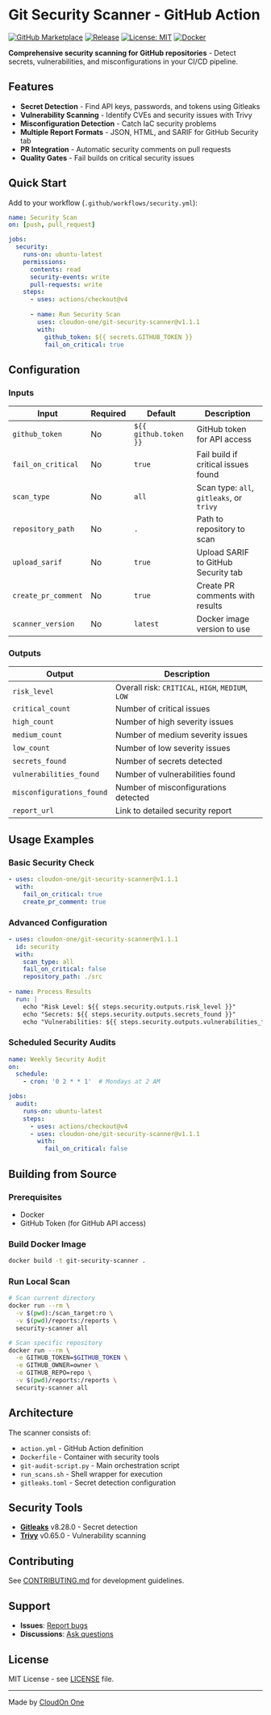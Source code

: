 # Git Security Scanner - GitHub Action

[![GitHub Marketplace](https://img.shields.io/badge/Marketplace-Git%20Security%20Scanner-blue?logo=github)](https://github.com/marketplace/actions/git-security-scanner)
[![Release](https://img.shields.io/badge/Release-v1.1.1-green)](https://github.com/cloudon-one/git-security-scanner/releases/tag/v1.0.0)
[![License: MIT](https://img.shields.io/badge/License-MIT-yellow.svg)](https://opensource.org/licenses/MIT)
[![Docker](https://img.shields.io/badge/Docker-ghcr.io-blue?logo=docker)](https://ghcr.io/cloudon-one/security-scanner)

**Comprehensive security scanning for GitHub repositories** - Detect secrets, vulnerabilities, and misconfigurations in your CI/CD pipeline.

## Features

- **Secret Detection** - Find API keys, passwords, and tokens using Gitleaks
- **Vulnerability Scanning** - Identify CVEs and security issues with Trivy
- **Misconfiguration Detection** - Catch IaC security problems
- **Multiple Report Formats** - JSON, HTML, and SARIF for GitHub Security tab
- **PR Integration** - Automatic security comments on pull requests
- **Quality Gates** - Fail builds on critical security issues

## Quick Start

Add to your workflow (`.github/workflows/security.yml`):

```yaml
name: Security Scan
on: [push, pull_request]

jobs:
  security:
    runs-on: ubuntu-latest
    permissions:
      contents: read
      security-events: write
      pull-requests: write
    steps:
      - uses: actions/checkout@v4
      
      - name: Run Security Scan
        uses: cloudon-one/git-security-scanner@v1.1.1
        with:
          github_token: ${{ secrets.GITHUB_TOKEN }}
          fail_on_critical: true
```

## Configuration

### Inputs

| Input | Required | Default | Description |
|-------|----------|---------|-------------|
| `github_token` | No | `${{ github.token }}` | GitHub token for API access |
| `fail_on_critical` | No | `true` | Fail build if critical issues found |
| `scan_type` | No | `all` | Scan type: `all`, `gitleaks`, or `trivy` |
| `repository_path` | No | `.` | Path to repository to scan |
| `upload_sarif` | No | `true` | Upload SARIF to GitHub Security tab |
| `create_pr_comment` | No | `true` | Create PR comments with results |
| `scanner_version` | No | `latest` | Docker image version to use |

### Outputs

| Output | Description |
|--------|-------------|
| `risk_level` | Overall risk: `CRITICAL`, `HIGH`, `MEDIUM`, `LOW` |
| `critical_count` | Number of critical issues |
| `high_count` | Number of high severity issues |
| `medium_count` | Number of medium severity issues |
| `low_count` | Number of low severity issues |
| `secrets_found` | Number of secrets detected |
| `vulnerabilities_found` | Number of vulnerabilities found |
| `misconfigurations_found` | Number of misconfigurations detected |
| `report_url` | Link to detailed security report |

## Usage Examples

### Basic Security Check

```yaml
- uses: cloudon-one/git-security-scanner@v1.1.1
  with:
    fail_on_critical: true
    create_pr_comment: true
```

### Advanced Configuration

```yaml
- uses: cloudon-one/git-security-scanner@v1.1.1
  id: security
  with:
    scan_type: all
    fail_on_critical: false
    repository_path: ./src
    
- name: Process Results
  run: |
    echo "Risk Level: ${{ steps.security.outputs.risk_level }}"
    echo "Secrets: ${{ steps.security.outputs.secrets_found }}"
    echo "Vulnerabilities: ${{ steps.security.outputs.vulnerabilities_found }}"
```

### Scheduled Security Audits

```yaml
name: Weekly Security Audit
on:
  schedule:
    - cron: '0 2 * * 1'  # Mondays at 2 AM

jobs:
  audit:
    runs-on: ubuntu-latest
    steps:
      - uses: actions/checkout@v4
      - uses: cloudon-one/git-security-scanner@v1.1.1
        with:
          fail_on_critical: false
```

## Building from Source

### Prerequisites
- Docker
- GitHub Token (for GitHub API access)

### Build Docker Image

```bash
docker build -t git-security-scanner .
```

### Run Local Scan

```bash
# Scan current directory
docker run --rm \
  -v $(pwd):/scan_target:ro \
  -v $(pwd)/reports:/reports \
  security-scanner all

# Scan specific repository
docker run --rm \
  -e GITHUB_TOKEN=$GITHUB_TOKEN \
  -e GITHUB_OWNER=owner \
  -e GITHUB_REPO=repo \
  -v $(pwd)/reports:/reports \
  security-scanner all
```

## Architecture

The scanner consists of:
- `action.yml` - GitHub Action definition
- `Dockerfile` - Container with security tools
- `git-audit-script.py` - Main orchestration script
- `run_scans.sh` - Shell wrapper for execution
- `gitleaks.toml` - Secret detection configuration

## Security Tools

- **[Gitleaks](https://github.com/gitleaks/gitleaks)** v8.28.0 - Secret detection
- **[Trivy](https://github.com/aquasecurity/trivy)** v0.65.0 - Vulnerability scanning

## Contributing

See [CONTRIBUTING.md](CONTRIBUTING.md) for development guidelines.

## Support

- **Issues**: [Report bugs](https://github.com/cloudon-one/git-security-scanner/issues)
- **Discussions**: [Ask questions](https://github.com/cloudon-one/git-security-scanner/discussions)

## License

MIT License - see [LICENSE](LICENSE) file.

---

Made by [CloudOn One](https://github.com/cloudon-one)